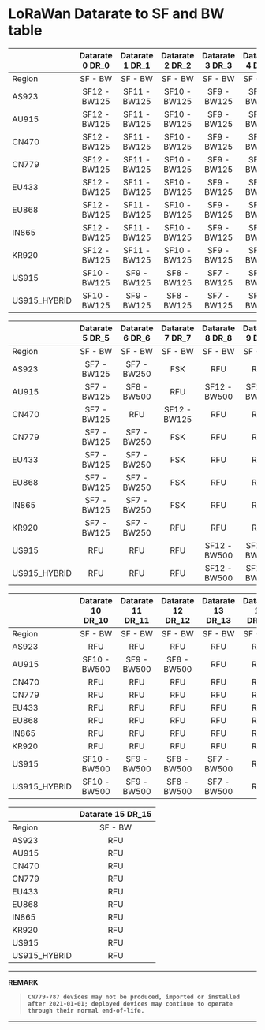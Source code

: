 # LoRaWan Datarate to SF and BW table
|               | Datarate 0 DR_0 | Datarate 1 DR_1 | Datarate 2 DR_2 | Datarate 3 DR_3 | Datarate 4 DR_4 |
| ------        | :-------------: | :-------------: | :-------------: | :-------------: | :-------------: |
| Region        | SF - BW         | SF - BW         | SF - BW         | SF - BW         | SF - BW         |
| AS923         | SF12 - BW125    | SF11 - BW125    | SF10 - BW125    | SF9  - BW125    | SF8  - BW125    |
| AU915         | SF12 - BW125    | SF11 - BW125    | SF10 - BW125    | SF9  - BW125    | SF8  - BW125    |
| CN470         | SF12 - BW125    | SF11 - BW125    | SF10 - BW125    | SF9  - BW125    | SF8  - BW125    |
| CN779         | SF12 - BW125    | SF11 - BW125    | SF10 - BW125    | SF9  - BW125    | SF8  - BW125    |
| EU433         | SF12 - BW125    | SF11 - BW125    | SF10 - BW125    | SF9  - BW125    | SF8  - BW125    |
| EU868         | SF12 - BW125    | SF11 - BW125    | SF10 - BW125    | SF9  - BW125    | SF8  - BW125    |
| IN865         | SF12 - BW125    | SF11 - BW125    | SF10 - BW125    | SF9  - BW125    | SF8  - BW125    |
| KR920         | SF12 - BW125    | SF11 - BW125    | SF10 - BW125    | SF9  - BW125    | SF8  - BW125    |
| US915         | SF10 - BW125    | SF9  - BW125    | SF8  - BW125    | SF7  - BW125    | SF8  - BW500    |
| US915_HYBRID  | SF10 - BW125    | SF9  - BW125    | SF8  - BW125    | SF7  - BW125    | SF8  - BW500    |

|               | Datarate 5 DR_5 | Datarate 6 DR_6 | Datarate 7 DR_7 | Datarate 8 DR_8 | Datarate 9 DR_9 |
| ------        | :-------------: | :-------------: | :-------------: | :-------------: | :-------------: |
| Region        | SF - BW         | SF - BW         | SF - BW         | SF - BW         | SF - BW         |
| AS923         | SF7  - BW125    | SF7  - BW250    | FSK             | RFU             | RFU             |
| AU915         | SF7  - BW125    | SF8  - BW500    | RFU             | SF12 - BW500    | SF11 - BW500    |
| CN470         | SF7  - BW125    | RFU             | SF12 - BW125    | RFU             | RFU             |
| CN779         | SF7  - BW125    | SF7  - BW250    | FSK             | RFU             | RFU             |
| EU433         | SF7  - BW125    | SF7  - BW250    | FSK             | RFU             | RFU             |
| EU868         | SF7  - BW125    | SF7  - BW250    | FSK             | RFU             | RFU             |
| IN865         | SF7  - BW125    | SF7  - BW250    | FSK             | RFU             | RFU             |
| KR920         | SF7  - BW125    | SF7  - BW250    | RFU             | RFU             | RFU             |
| US915         | RFU             | RFU             | RFU             | SF12 - BW500    | SF11 - BW500    |
| US915_HYBRID  | RFU             | RFU             | RFU             | SF12 - BW500    | SF11 - BW500    |

|               | Datarate 10 DR_10 | Datarate 11 DR_11 | Datarate 12 DR_12 | Datarate 13 DR_13 | Datarate 14 DR_14 |
| ------        | :-------------: | :-------------: | :-------------: | :-------------: | :-------------: |
| Region        | SF - BW         | SF - BW         | SF - BW         | SF - BW         | SF - BW         |
| AS923         | RFU             | RFU             | RFU             | RFU             | RFU             |
| AU915         | SF10 - BW500    | SF9  - BW500    | SF8  - BW500    | RFU             | RFU             |
| CN470         | RFU             | RFU             | RFU             | RFU             | RFU             |
| CN779         | RFU             | RFU             | RFU             | RFU             | RFU             |
| EU433         | RFU             | RFU             | RFU             | RFU             | RFU             |
| EU868         | RFU             | RFU             | RFU             | RFU             | RFU             |
| IN865         | RFU             | RFU             | RFU             | RFU             | RFU             |
| KR920         | RFU             | RFU             | RFU             | RFU             | RFU             |
| US915         | SF10 - BW500    | SF9  - BW500    | SF8  - BW500    | SF7  - BW500    | RFU             |
| US915_HYBRID  | SF10 - BW500    | SF9  - BW500    | SF8  - BW500    | SF7  - BW500    | RFU             |

|               | Datarate 15 DR_15 |
| ------        | :-------------: |
| Region        | SF - BW         |
| AS923         | RFU             |
| AU915         | RFU             |
| CN470         | RFU             |
| CN779         | RFU             |
| EU433         | RFU             |
| EU868         | RFU             |
| IN865         | RFU             |
| KR920         | RFU             |
| US915         | RFU             |
| US915_HYBRID  | RFU             |

----

**REMARK**    
> **`CN779-787 devices may not be produced, imported or installed after 2021-01-01; deployed devices may continue to operate through their normal end-of-life.`**    

----
